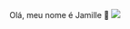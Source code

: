 Olá, meu nome é Jamille
💐
![](https://www.google.com/url?sa=i&url=https%3A%2F%2Fbr.pinterest.com%2Fpin%2F678847343848243015%2F&psig=AOvVaw3gl3NntIusSZ8ys3vOUSW1&ust=1722530709482000&source=images&cd=vfe&opi=89978449&ved=0CBAQjRxqFwoTCODD-Ind0YcDFQAAAAAdAAAAABAE)
